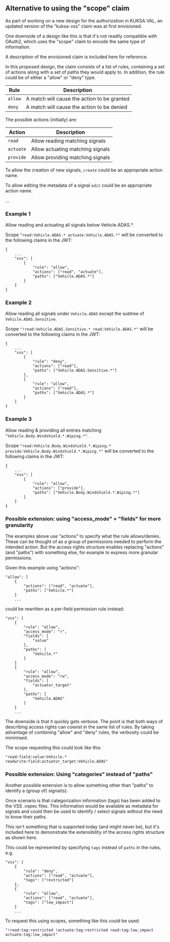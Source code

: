 ## Alternative to using the "scope" claim
As part of working on a new design for the authorization in KUKSA.VAL, an updated
version of the "kuksa-vss" claim was at first envisioned.

One downside of a design like this is that it's not readily compatible with OAuth2,
which uses the "scope" claim to encode the same type of information.

A description of the envisioned claim is included here for reference.

In this proposed design, the claim consists of a list of rules, containing a set of actions
along with a set of paths they would apply to. In addition, the rule could be of
either a "allow" or "deny" type.


| Rule    | Description                                 |
|---------|---------------------------------------------|
| `allow` | A match will cause the action to be granted |
| `deny`  | A match will cause the action to be denied  |

The possible actions (initially) are:

| Action    | Description                                                          |
|-----------|----------------------------------|
| `read`    | Allow reading matching signals   |
| `actuate` | Allow actuating matching signals |
| `provide` | Allow providing matching signals |

To allow the creation of new signals, `create` could be an appropriate action name.

To allow editing the metadata of a signal `edit` could be an appropriate action name.

...

### Example 1

Allow reading and actuating all signals below Vehicle.ADAS.*.

Scope `"read:Vehicle.ADAS.* actuate:Vehicle.ADAS.*"` will be converted to the following claims
in the JWT:

```
{
    ...
    "vss": [
        {
            "rule": "allow",
            "actions": ["read", "actuate"],
            "paths": ["Vehicle.ADAS.*"]
        }
    ]
}
```

### Example 2

Allow reading all signals under `Vehicle.ADAS` except the subtree of `Vehicle.ADAS.Sensitive`.

Scope `"!read:Vehicle.ADAS.Sensitive.* read:Vehicle.ADAS.*"` will be converted to the following
claims in the JWT:
```
{
    ...
    "vss": [
        {
            "rule": "deny",
            "actions": ["read"],
            "paths": ["Vehicle.ADAS.Sensitive.*"]
        },
        {
            "rule": "allow",
            "actions": ["read"],
            "paths": ["Vehicle.ADAS.*"]
        }
    ]
}
```

### Example 3

Allow reading & providing all entries matching `"Vehicle.Body.Windshield.*.Wiping.*"`.

Scope `"read:Vehicle.Body.Windshield.*.Wiping.* provide:Vehicle.Body.Windshield.*.Wiping.*"` will
be converted to the following claims in the JWT:
```
{
    ...
    "vss": [
        {
            "rule": "allow",
            "actions": ["provide"],
            "paths": ["Vehicle.Body.Windshield.*.Wiping.*"]
        }
    ]
}
```

### Possible extension: using "access_mode" + "fields" for more granularity
The examples above use "actions" to specify what the rule allows/denies. These can be thought of as
a group of permissions needed to perform the intended action. But the access rights structure
enables replacing "actions" (and "paths") with something else, for example to express more granular
permissions.

Given this example using "actions":

```
"allow": [
    {
        "actions": ["read", "actuate"],
        "paths": ["Vehicle.*"]
    }
    ...
```

could be rewritten as a per-field permission rule instead:

```
"vss": [
    {
        "rule": "allow",
        "access_mode": "r",
        "fields": [
            "value"
        ],
        "paths": [
            "Vehicle.*"
        ]
    }
    {
        "rule": "allow",
        "access_mode": "rw",
        "fields": [
            "actuator_target"
        ],
        "paths": [
            "Vehicle.ADAS"
        ]
    }
    ...
```

The downside is that it quickly gets verbose. The point is that both ways of describing
access rights can coexist in the same list of rules. By taking advantage of combining
"allow" and "deny" rules, the verbosity could be minimised.

The scope requesting this could look like this:

```
"read:field:value:Vehicle.* readwrite:field:actuator_target:Vehicle.ADAS"
```


### Possible extension: Using "categories" instead of "paths"
Another possible extension is to allow something other than "paths" to identify a (group of)
signal(s).

Once scenario is that categorization information (tags) has been added to the VSS .vspec files.
This information would be available as metadata for signals and could then be used to
identify / select signals without the need to know their paths.

This isn't something that is supported today (and might never be), but it's included here to
demonstrate the extensibility of the access rights structure as shown here.

This could be represented by specifying `tags` instead of `paths` in the rules, e.g.

```
"vss": [
    {
        "rule": "deny",
        "actions": ["read", "actuate"],
        "tags": ["restricted"]
    },
    {
        "rule": "allow",
        "actions": ["read", "actuate"],
        "tags": ["low_impact"]
    }
    ...
```

To request this using scopes, something like this could be used:
```
"!read:tag:restricted !actuate:tag:restricted read:tag:low_impact actuate:tag:low_impact"
```

